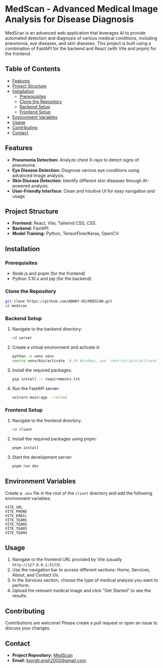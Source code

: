 # MedScan - Advanced Medical Image Analysis for Disease Diagnosis

MedScan is an advanced web application that leverages AI to provide automated detection and diagnosis of various medical conditions, including pneumonia, eye diseases, and skin diseases. This project is built using a combination of FastAPI for the backend and React (with Vite and pnpm) for the frontend.

## Table of Contents

- [Features](#features)
- [Project Structure](#project-structure)
- [Installation](#installation)
  - [Prerequisites](#prerequisites)
  - [Clone the Repository](#clone-the-repository)
  - [Backend Setup](#backend-setup)
  - [Frontend Setup](#frontend-setup)
- [Environment Variables](#environment-variables)
- [Usage](#usage)
- [Contributing](#contributing)
- [Contact](#contact)

## Features

- **Pneumonia Detection:** Analyze chest X-rays to detect signs of pneumonia.
- **Eye Disease Detection:** Diagnose various eye conditions using advanced image analysis.
- **Skin Disease Detection:** Identify different skin diseases through AI-powered analysis.
- **User-Friendly Interface:** Clean and intuitive UI for easy navigation and usage.

## Project Structure

- **Frontend:** React, Vite, Tailwind CSS, CSS.
- **Backend:** FastAPI.
- **Model Training:** Python, TensorFlow/Keras, OpenCV.

## Installation

### Prerequisites

- Node.js and pnpm (for the frontend)
- Python 3.10.x and pip (for the backend)

### Clone the Repository

```sh
git clone https://github.com/ABHAY-05/MEDSCAN.git
cd medscan
```

### Backend Setup

1. Navigate to the backend directory:

    ```sh
    cd server
    ```

2. Create a virtual environment and activate it:

    ```sh
    python -m venv venv
    source venv/bin/activate  # On Windows, use `venv\Scripts\activate`
    ```

3. Install the required packages:

    ```sh
    pip install -r requirements.txt
    ```

4. Run the FastAPI server:

    ```sh
    uvicorn main:app --reload
    ```

### Frontend Setup

1. Navigate to the frontend directory:

    ```sh
    cd client
    ```

2. Install the required packages using pnpm:

    ```sh
    pnpm install
    ```

3. Start the development server:

    ```sh
    pnpm run dev
    ```

## Environment Variables

Create a `.env` file in the root of the `client` directory and add the following environment variables:

```plaintext
VITE_URL
VITE_PHONE
VITE_EMAIL
VITE_TEAM1
VITE_TEAM2
VITE_TEAM3
VITE_TEAM4
```

## Usage

1. Navigate to the frontend URL provided by Vite (usually `http://127.0.0.1:5173`).
2. Use the navigation bar to access different sections: Home, Services, About, and Contact Us.
3. In the Services section, choose the type of medical analysis you want to perform.
4. Upload the relevant medical image and click "Get Started" to see the results.

## Contributing

Contributions are welcome! Please create a pull request or open an issue to discuss your changes.

## Contact

- **Project Repository:** [MedScan](https://github.com/ABHAY-05/MEDSCAN.git)
- **Email:** ksingh.ansh2002@gmail.com
